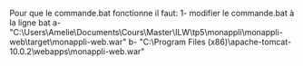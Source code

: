 Pour que le commande.bat fonctionne il faut:
1- modifier le commande.bat à la ligne bat
  a- "C:\Users\Amelie\Documents\Cours\Master\ILW\tp5\monappli\monappli-web\target\monappli-web.war"
  b- "C:\Program Files (x86)\apache-tomcat-10.0.2\webapps\monappli-web.war"
